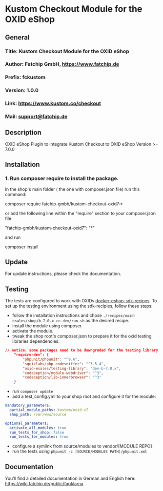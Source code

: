 Kustom Checkout Module for the OXID eShop
=============================================================

## General ##

### Title: Kustom Checkout Module for the OXID eShop
### Author: Fatchip GmbH, https://www.fatchip.de
### Prefix: fckustom
### Version: 1.0.0
### Link: https://www.kustom.co/checkout
### Mail: support@fatchip.de

## Description ##

OXID eShop Plugin to integrate Kustom Checkout to OXID eShop Version >= 7.0.0

## Installation ##


### 1. Run composer require to install the package.

In the shop's main folder ( the one with composer.json file) run this command:

composer require fatchip-gmbh/kustom-checkout-oxid7:*

or add the following line within the "require" section to your composer.json file:

"fatchip-gmbh/kustom-checkout-oxid7": "*"

and run

composer install

## Update ##
For update instructions, please check the documentation.

## Testing ##

The tests are configured to work with OXIDs [docker-eshop-sdk-recipes](https://github.com/OXID-eSales/docker-eshop-sdk-recipes).
To set up the testing environment using the sdk-recipies, follow these steps:

- follow the installation instructions and chose `./recipes/oxid-esales/shop/b-7.0.x-ce-dev/run.sh` as the desired recipe.
- install the module using composer.
- activate the module.
- tweak the shop root's composer.json to prepare it for the oxid testing libraries dependencies:
```json
// notice: some packages need to be downgraded for the testing library to work.
    "require-dev": {
        "phpunit/phpunit": "^9.6",
        "squizlabs/php_codesniffer": "^3.5.4",
        "oxid-esales/testing-library": "dev-b-7.0.x",
        "codeception/module-webdriver": "^3",
        "codeception/lib-innerbrowser": "^3"
    }
```
- run `composer update`
- add a test_config.yml to your shop root and configure it for the module:
```yaml
mandatory_parameters:
  partial_module_paths: kustom/oxid-v7
  shop_path: /var/www/source

optional_parameters:
  activate_all_modules: true
  run_tests_for_shop: false
  run_tests_for_modules: true
```
- configure a symlink from source/modules to vendor/[MODULE REPO]
- run the tests using `phpunit -c [SOURCE/MODULES PATH]/phpunit.xml`

## Documentation ##

You'll find a detailed documentation in German and English here: https://wiki.fatchip.de/public/faqklarna
